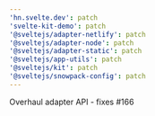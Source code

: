 ```yaml
---
'hn.svelte.dev': patch
'svelte-kit-demo': patch
'@sveltejs/adapter-netlify': patch
'@sveltejs/adapter-node': patch
'@sveltejs/adapter-static': patch
'@sveltejs/app-utils': patch
'@sveltejs/kit': patch
'@sveltejs/snowpack-config': patch
---
```


Overhaul adapter API - fixes #166
